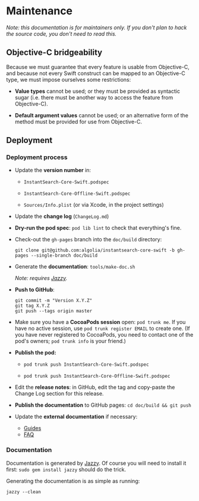 Maintenance
===========

*Note: this documentation is for maintainers only. If you don't plan to hack the source code, you don't need to read this.*



## Objective-C bridgeability

Because we must guarantee that every feature is usable from Objective-C, and because not every Swift construct can be mapped to an Objective-C type, we must impose ourselves some restrictions:

- **Value types** cannot be used; or they must be provided as syntactic sugar (i.e. there must be another way to access the feature from Objective-C).

- **Default argument values** cannot be used; or an alternative form of the method must be provided for use from Objective-C.



## Deployment

### Deployment process

- Update the **version number** in:

    - `InstantSearch-Core-Swift.podspec`

    - `InstantSearch-Core-Offline-Swift.podspec`

    - `Sources/Info.plist` (or via Xcode, in the project settings)

- Update the **change log** (`ChangeLog.md`)

- **Dry-run the pod spec**: `pod lib lint` to check that everything's fine.

- Check-out the `gh-pages` branch into the `doc/build` directory:

    ```
    git clone git@github.com:algolia/instantsearch-core-swift -b gh-pages --single-branch doc/build
    ```

- Generate the **documentation**: `tools/make-doc.sh`

    *Note: requires [Jazzy](https://github.com/realm/jazzy).*

- **Push to GitHub**:

    ```
    git commit -m "Version X.Y.Z"
    git tag X.Y.Z
    git push --tags origin master
    ```

- Make sure you have a **CocoaPods session** open: `pod trunk me`. If you have no active session, use
  `pod trunk register EMAIL` to create one. (If you have never registered to CocoaPods, you need to contact one of
  the pod's owners; `pod trunk info` is your friend.)

- **Publish the pod:**

    - `pod trunk push InstantSearch-Core-Swift.podspec`

    - `pod trunk push InstantSearch-Core-Offline-Swift.podspec`

- Edit the **release notes**: in GitHub, edit the tag and copy-paste the Change Log section for this release.

- **Publish the documentation** to GitHub pages: `cd doc/build && git push`

- Update the **external documentation** if necessary:

    - [Guides](https://www.algolia.com/doc/guides)
    - [FAQ](https://www.algolia.com/doc/faq)


### Documentation

Documentation is generated by [Jazzy](https://github.com/realm/jazzy). Of course you will need to install it first: `sudo gem install jazzy` should do the trick.

Generating the documentation is as simple as running:

```
jazzy --clean
```
